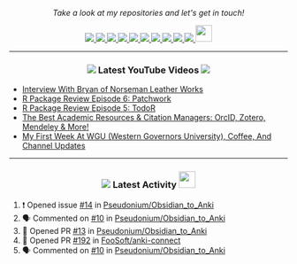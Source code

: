 <!-- Social Section -->
<p align="center">
  <i>Take a look at my repositories and let's get in touch!</i>

<p align="center">
  <a href= "https://github.com/tallguyjenks/">
    <img src="https://img.icons8.com/material-outlined/30/000000/source-code.png"/>
  </a>
  <a href= "https://www.linkedin.com/in/bryanjenks/">
    <img src="https://img.icons8.com/material-outlined/30/000000/linkedin.png"/>
  </a>
  <a href= "https://twitter.com/tallguyjenks">
    <img src="https://img.icons8.com/material-outlined/30/000000/twitter.png"/>
  </a>
  <a href= "https://www.bryanjenks.xyz">
    <img src="https://img.icons8.com/material-outlined/30/000000/geography.png"/>
  </a>
  <a href="https://www.buymeacoffee.com/tallguyjenks">
    <img src="https://img.icons8.com/material-outlined/30/000000/cafe.png"/>
  </a>
  <a href="https://www.youtube.com/c/BryanJenksTech">
    <img src="https://img.icons8.com/material-outlined/30/000000/youtube-play.png"/>
  </a>
  <a href="https://orcid.org/0000-0002-9604-3069">
    <img src="https://img.icons8.com/material-outlined/30/000000/camera-addon-identification.png"/>
  </a>
  <a href="https://github.com/tallguyjenks/CV/blob/master/CV.pdf">
    <img src="https://img.icons8.com/material-outlined/30/000000/parse-from-clipboard.png"/>
  </a>
  <a href="mailto:bryanjenks@protonmail.com">
    <img src="https://img.icons8.com/ios-glyphs/30/000000/physics.png"/>
  </a>
  <a href="https://medium.com/@tallguyjenks">
    <img src="https://img.icons8.com/ios-filled/30/000000/medium-new.png"/>
  </a>
  <a href="https://stackoverflow.com/users/12339658/tallguyjenks">
    <img src="https://cdn.jsdelivr.net/npm/simple-icons@3.0.1/icons/stackoverflow.svg" height="30px" width="30px" />
  </a>
  
</p>

---
  
<h3 align="center"><a href="https://www.youtube.com/c/BryanJenksTech"><img src="https://img.icons8.com/material-outlined/30/000000/youtube-play.png"/></a> Latest YouTube Videos <a href="https://www.youtube.com/c/BryanJenksTech"><img src="https://img.icons8.com/material-outlined/30/000000/youtube-play.png"/></a></h3>

<!-- YOUTUBE:START -->
- [Interview With Bryan of Norseman Leather Works](https://www.youtube.com/watch?v=erY8W6EGBYw)
- [R Package Review Episode 6: Patchwork](https://www.youtube.com/watch?v=mGz95eSRrwI)
- [R Package Review Episode 5: TodoR](https://www.youtube.com/watch?v=f4mTYyD2C-8)
- [The Best Academic Resources & Citation Managers: OrcID, Zotero, Mendeley & More!](https://www.youtube.com/watch?v=Mz21UNoLNu4)
- [My First Week At WGU (Western Governors University), Coffee, And Channel Updates](https://www.youtube.com/watch?v=JyVkqdEcnSQ)
<!-- YOUTUBE:END -->

---

<h3 align="center"><a href= "https://github.com/tallguyjenks/"><img src="https://img.icons8.com/material-outlined/30/000000/cafe.png"/></a> Latest Activity <a href= "https://github.com/tallguyjenks/"><img src="https://cdn.jsdelivr.net/npm/simple-icons@3.0.1/icons/stackoverflow.svg" height="30px" width="30px" /></a></h3>

<!--START_SECTION:activity-->
1. ❗️ Opened issue [#14](https://github.com//Pseudonium/Obsidian_to_Anki/issues/14) in [Pseudonium/Obsidian_to_Anki](https://github.com//Pseudonium/Obsidian_to_Anki)
2. 🗣 Commented on [#10](https://github.com//Pseudonium/Obsidian_to_Anki/issues/10) in [Pseudonium/Obsidian_to_Anki](https://github.com//Pseudonium/Obsidian_to_Anki)
3. 💪 Opened PR [#13](https://github.com//Pseudonium/Obsidian_to_Anki/pull/13) in [Pseudonium/Obsidian_to_Anki](https://github.com//Pseudonium/Obsidian_to_Anki)
4. 💪 Opened PR [#192](https://github.com//FooSoft/anki-connect/pull/192) in [FooSoft/anki-connect](https://github.com//FooSoft/anki-connect)
5. 🗣 Commented on [#10](https://github.com//Pseudonium/Obsidian_to_Anki/issues/10) in [Pseudonium/Obsidian_to_Anki](https://github.com//Pseudonium/Obsidian_to_Anki)
<!--END_SECTION:activity-->
